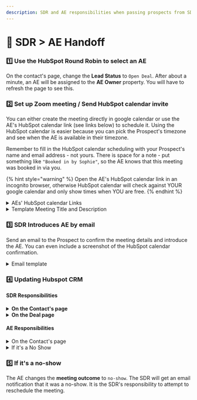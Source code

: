 ```yaml
---
description: SDR and AE responsibilities when passing prospects from SDR to AE
---
```


# 🤝 SDR > AE Handoff

### 1️⃣ Use the HubSpot Round Robin to select an AE

On the contact's page, change the **Lead Status** to `Open Deal`. After about a minute, an AE will be assigned to the **AE Owner** property. You will have to refresh the page to see this.



### 2️⃣ Set up Zoom meeting / Send HubSpot calendar invite&#x20;

You can either create the meeting directly in google calendar or use the AE's HubSpot calendar link (see links below) to schedule it. Using the HubSpot calendar is easier because you can pick the Prospect's timezone and see when the AE is available in their timezone.&#x20;

Remember to fill in the HubSpot calendar scheduling with your Prospect's name and email address - not yours. There is space for a note - put something like `"Booked in by Sophie"`, so the AE knows that this meeting was booked in via you.

{% hint style="warning" %}
Open the AE's HubSpot calendar link in an incognito browser, otherwise HubSpot calendar will check against YOUR google calendar and only show times when YOU are free.
{% endhint %}

<details>

<summary>AEs' HubSpot calendar Links</summary>

Zach - [https://meetings.hubspot.com/zach-marcoulier](https://meetings.hubspot.com/zach-marcoulier)

Mark - [https://meetings.hubspot.com/mark1872](https://meetings.hubspot.com/mark1872)

Sharon - [https://meetings.hubspot.com/sharon201](https://meetings.hubspot.com/sharon201)

</details>

<details>

<summary>Template Meeting Title and Description</summary>

`Meeting Title`: AE name <> Prospect name | GitBook Demo, or GitBook pricing call

`Meeting description`: Hey there 👋

This is a 30' product demo to discover more about GitBook, our pricing and features or for us to answer any questions you might have.

</details>



### 3️⃣ SDR Introduces AE by email

Send an email to the Prospect to confirm the meeting details and introduce the AE. You can even include a screenshot of the HubSpot calendar confirmation.

<details>

<summary>Email template</summary>

To: prospect@company.com

CC: ae@gitbook.com



Hey \{{First Name\}},

Great speaking with you just now! To confirm, I've booked you in with \{{AE name\}} (cc'd in) for a demo of GitBook/Pricing call on 25th February at 11:30am GMT.

You should have received a calendar invite already with the zoom details.

Feel free to reach out with any questions you have ahead of the meeting!

Best,

\{{Your name\}}

![](<../../.gitbook/assets/Screenshot 2022-02-24 at 1.06.46 PM.png>)



</details>



### 4️⃣ Updating Hubspot CRM

#### SDR Responsibilities

<details>

<summary><strong>On the Contact's page</strong></summary>

Change Contact's **Lifecycle Stage** property to: `Sales qualified lead`

![](<../../.gitbook/assets/Lifecycle stage.png>)



Change **Meeting Outcome** to `Scheduled`

<img src="../../.gitbook/assets/Screenshot 2022-03-08 at 6.00.13 PM.png" alt="" data-size="original">

</details>

<details>

<summary><strong>On the Deal page</strong></summary>

Change the **Qualified by** property to your name.

Change the **Conversation Source:**

* `Sales sequence - sign up & trial` if the opportunity came from a free trialer

Update the properties in the **Qualification** section of the deal

![](<../../.gitbook/assets/Screenshot 2022-03-08 at 11.50.44 AM.png>)

</details>

#### AE Responsibilities

<details>

<summary>On the Contact's page</summary>

Change Contact's **Lifecycle Stage** property to: `Opportunity`

![](<../../.gitbook/assets/Lifecycle stage (1).png>)



If demo completed, change Meeting Outcome to "Completed".

![](<../../.gitbook/assets/Outcome (1).png>)

</details>

<details>

<summary>If it's a No Show</summary>

If demo is a no show, change Meeting Outcome to "No Show." This automatically sends an email notification to the SDR who should try and reschedule the call.

![](<../../.gitbook/assets/Outcome (2).png>)

</details>



### 5️⃣ If it's a no-show

The AE changes the **meeting outcome** to `no-show`. The SDR will get an email notification that it was a no-show. It is the SDR's responsibility to attempt to reschedule the meeting.
